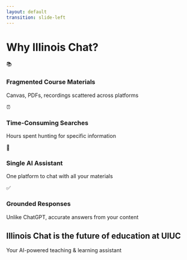 ```yaml
---
layout: default
transition: slide-left
---
```


<ThemeToggle />

# <span class="slide-title">Why Illinois Chat?</span>

<div class="grid grid-cols-1 md:grid-cols-2 lg:grid-cols-4 gap-4 mt-8">
  
  <!-- Problem 1: Fragmented Materials -->
  <div class="text-center p-4 bg-gradient-to-br from-red-500/10 via-red-400/15 to-red-600/20 dark:from-red-600/20 dark:via-red-500/25 dark:to-red-700/30 rounded-xl shadow-lg hover:shadow-xl transition-shadow duration-300">
    <div class="text-3xl mb-3">📚</div>
    <h3 class="montserrat-heading text-base font-bold text-red-700 dark:text-red-200 mb-2">
      Fragmented Course Materials
    </h3>
    <p class="montserrat-paragraph text-xs text-red-600 dark:text-red-300">
      Canvas, PDFs, recordings scattered across platforms
    </p>
  </div>

  <!-- Problem 2: Time-Consuming Searches -->
  <div class="text-center p-4 bg-gradient-to-br from-yellow-500/10 via-yellow-400/15 to-yellow-600/20 dark:from-yellow-600/20 dark:via-yellow-500/25 dark:to-yellow-700/30 rounded-xl shadow-lg hover:shadow-xl transition-shadow duration-300">
    <div class="text-3xl mb-3">⏰</div>
    <h3 class="montserrat-heading text-base font-bold text-yellow-700 dark:text-yellow-200 mb-2">
      Time-Consuming Searches
    </h3>
    <p class="montserrat-paragraph text-xs text-yellow-600 dark:text-yellow-300">
      Hours spent hunting for specific information
    </p>
  </div>

  <!-- Solution: Single AI Assistant -->
  <div class="text-center p-4 bg-gradient-to-br from-green-500/10 via-green-400/15 to-green-600/20 dark:from-green-600/20 dark:via-green-500/25 dark:to-green-700/30 rounded-xl shadow-lg hover:shadow-xl transition-shadow duration-300">
    <div class="text-3xl mb-3">🤖</div>
    <h3 class="montserrat-heading text-base font-bold text-green-700 dark:text-green-200 mb-2">
      Single AI Assistant
    </h3>
    <p class="montserrat-paragraph text-xs text-green-600 dark:text-green-300">
      One platform to chat with all your materials
    </p>
  </div>

  <!-- NEW: Grounded Responses -->
  <div class="text-center p-4 bg-gradient-to-br from-blue-500/10 via-blue-400/15 to-blue-600/20 dark:from-blue-600/20 dark:via-blue-500/25 dark:to-blue-700/30 rounded-xl shadow-lg hover:shadow-xl transition-shadow duration-300">
    <div class="text-3xl mb-3">✅</div>
    <h3 class="montserrat-heading text-base font-bold text-blue-700 dark:text-blue-200 mb-2">
      Grounded Responses
    </h3>
    <p class="montserrat-paragraph text-xs text-blue-600 dark:text-blue-300">
      Unlike ChatGPT, accurate answers from your content
    </p>
  </div>

</div>

<!-- Key Value Proposition -->
<div class="mt-6 text-center">
  <div class="max-w-4xl mx-auto p-8">
    <h2 class="montserrat-heading text-2xl md:text-3xl font-bold mb-4">
      Illinois Chat is the future of education at UIUC
    </h2>
    <p class="montserrat-paragraph text-lg md:text-xl text-illinois-orange leading-relaxed">
      Your AI-powered teaching & learning assistant
    </p>
  </div>
</div>

<!--
Based on LinkedIn post: "Illinois Chat is about to change the game at UIUC! 
Our team is working non-stop to launch this AI powerhouse as an official campus service this fall"

Key problems from outline:
- Fragmented course materials (Canvas, PDFs, recordings)
- Time-consuming searches across platforms  
- Solution: Grounded responses from actual course materials vs. ChatGPT hallucinations
--> 
